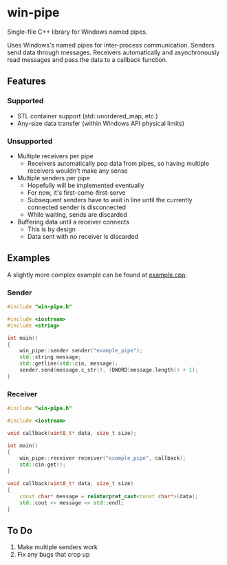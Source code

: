 # win-pipe
Single-file C++ library for Windows named pipes.

Uses Windows's named pipes for inter-process communication. Senders send data through messages. Receivers automatically and asynchronously read messages and pass the data to a callback function.

## Features
### Supported
* STL container support (std::unordered_map, etc.)
* Any-size data transfer (within Windows API physical limits)

### Unsupported
* Multiple receivers per pipe
	* Receivers automatically pop data from pipes, so having multiple receivers wouldn't make any sense
* Multiple senders per pipe
	* Hopefully will be implemented eventually
	* For now, it's first-come-first-serve
	* Subsequent senders have to wait in line until the currently connected sender is disconnected
	* While waiting, sends are discarded
* Buffering data until a receiver connects
	* This is by design
	* Data sent with no receiver is discarded

## Examples
A slightly more complex example can be found at [example.cpp](example.cpp).

### Sender
```c++
#include "win-pipe.h"

#include <iostream>
#include <string>

int main()
{
	win_pipe::sender sender("example_pipe");
	std::string message;
	std::getline(std::cin, message);
	sender.send(message.c_str(), (DWORD)message.length() + 1);
}
```

### Receiver
```c++
#include "win-pipe.h"

#include <iostream>

void callback(uint8_t* data, size_t size);

int main()
{
	win_pipe::receiver receiver("example_pipe", callback);
	std::cin.get();
}

void callback(uint8_t* data, size_t size)
{
	const char* message = reinterpret_cast<const char*>(data);
	std::cout << message << std::endl;
}
```

## To Do
1. Make multiple senders work
1. Fix any bugs that crop up

